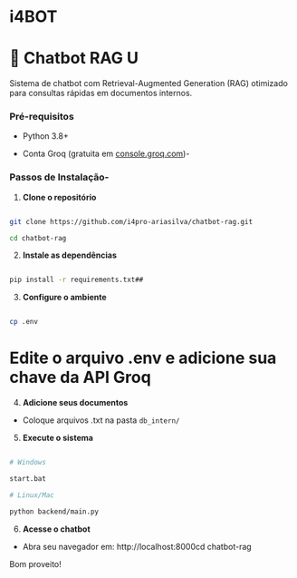 # i4BOT

# 🤖 Chatbot RAG U

Sistema de chatbot com Retrieval-Augmented Generation (RAG) otimizado para consultas rápidas em documentos internos.

### Pré-requisitos

- Python 3.8+

- Conta Groq (gratuita em [console.groq.com](https://console.groq.com/))-
 
### Passos de Instalação- 

1. **Clone o repositório**

```bash

git clone https://github.com/i4pro-ariasilva/chatbot-rag.git

cd chatbot-rag

```
2. **Instale as dependências**

```bash

pip install -r requirements.txt##

```

3. **Configure o ambiente**

```bash

cp .env
```
# Edite o arquivo .env e adicione sua chave da API Groq


4. **Adicione seus documentos**

- Coloque arquivos .txt na pasta `db_intern/`


5. **Execute o sistema**

```bash

# Windows

start.bat

# Linux/Mac

python backend/main.py

```
6. **Acesse o chatbot**

- Abra seu navegador em: http://localhost:8000cd chatbot-rag


Bom proveito! 


